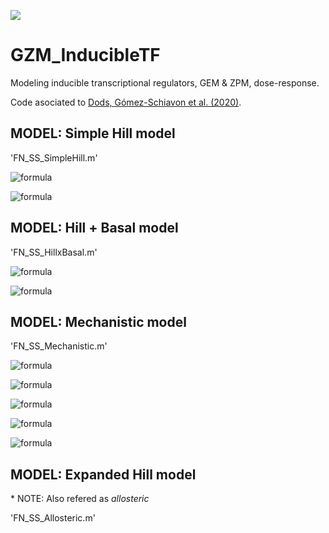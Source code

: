 [![](https://img.shields.io/badge/DOI-10.1101%2F2020.05.30.122077-blue.svg)](https://doi.org/10.1101/2020.05.30.122077)

# GZM_InducibleTF
Modeling inducible transcriptional regulators, GEM &amp; ZPM, dose-response.

Code asociated to [Dods, Gómez-Schiavon et al. (2020)](https://doi.org/10.1101/2020.05.30.122077).

## MODEL: Simple Hill model

'FN_SS_SimpleHill.m'

![formula](https://render.githubusercontent.com/render/math?math=Y_{ss}\=f_{SH}(X_{ss},H)/\gamma)

![formula](https://render.githubusercontent.com/render/math?math=f_{SH}(X_{ss},H)\=\mu_Y(\alpha%2B(1-\alpha)\frac{(X_{ss}H)^n}{(X_{ss}H)^n%2BK_D^n}))

## MODEL: Hill + Basal model

'FN_SS_HillxBasal.m'

![formula](https://render.githubusercontent.com/render/math?math=Y_{ss}\=f_{HB}(X_{ss},H)/\gamma)

![formula](https://render.githubusercontent.com/render/math?math=f_{HB}(X_{ss},H)\=\mu_Y(\alpha%2B(1-\alpha)\frac{(X_{ss}H)^n}{(X_{ss}H)^n%2BK_D^n})%2B{\beta}X_{ss})

## MODEL: Mechanistic model

'FN_SS_Mechanistic.m'

![formula](https://render.githubusercontent.com/render/math?math=Y_{ss}\=f_{M}(X_{ss},H)/\gamma)

![formula](https://render.githubusercontent.com/render/math?math=f_{M}(X_{ss},H)\=\mu_Y(1-(1-\alpha)e^{(-{\beta}X_O(X_{ss},H)\/\mu_Y)}))

![formula](https://render.githubusercontent.com/render/math?math=X_O(X_{ss},H)\=\frac{(X_a(X_{ss},H)%2B{\beta}(X_{ss}-X_a(X_{ss},H)))^n}{(X_a(X_{ss},H)%2B{\beta}(X_{ss}-X_a(X_{ss},H)))^n{%2B}K^n})

![formula](https://render.githubusercontent.com/render/math?math=0\=X_a(X_{ss},H)^2-(H%2BX_{ss}%2BK_X)X_a(X_{ss},H)%2B(X_{ss}H))

![formula](https://render.githubusercontent.com/render/math?math=X_a(X_{ss},H){&lt;}X_{ss})

## MODEL: Expanded Hill model

\* NOTE: Also refered as _allosteric_

'FN_SS_Allosteric.m'
